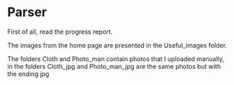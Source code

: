 # Parser
First of all, read the progress report.

The images from the home page are presented in the Useful_images folder.

The folders Cloth and Photo_man contain photos that I uploaded manually, in the folders Cloth_jpg and Photo_man_jpg are the same photos but with the ending jpg
